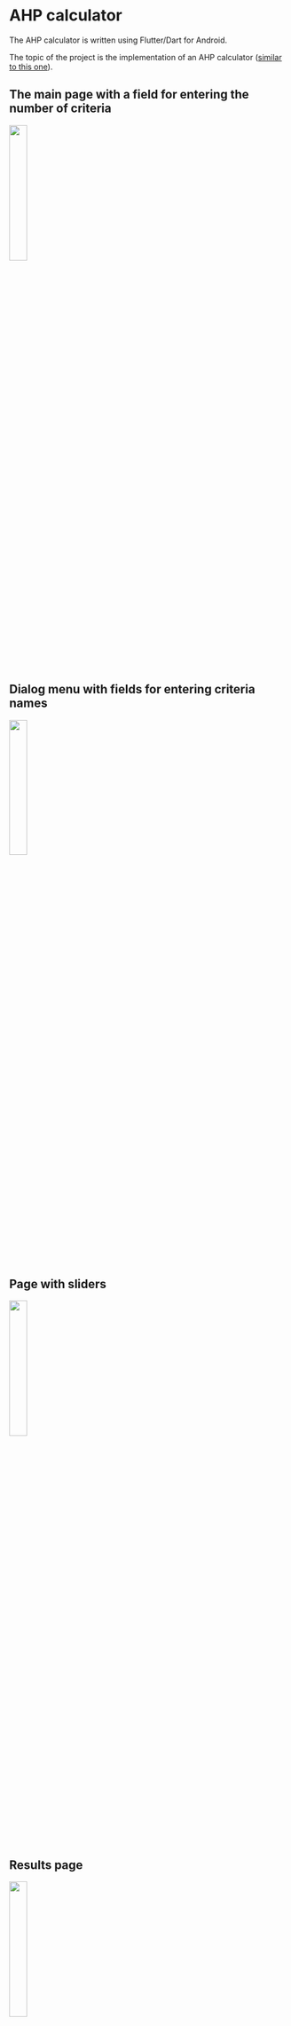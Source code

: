 # AHP calculator 

The AHP calculator is written using Flutter/Dart for Android.

The topic of the project is the implementation of an AHP calculator ([similar to this one](https://bpmsg.com/ahp/ahp-calc.php)).

## The main page with a field for entering the number of criteria
<img src="https://user-images.githubusercontent.com/39212835/208237593-017445f4-ba08-49b4-8851-af5bda9e12a0.jpg" width=25%)>

## Dialog menu with fields for entering criteria names
<img src="(https://user-images.githubusercontent.com/39212835/208237650-0cc6481a-7c15-40f5-909c-de88c1dd0854.jpg" width=25%)>

## Page with sliders
<img src="https://user-images.githubusercontent.com/39212835/208237652-af0ce058-3cdf-4c09-8929-3b5e1b77591e.jpg" width=25%)>

## Results page
<img src="https://user-images.githubusercontent.com/39212835/208237654-76d8e13d-c066-4fcd-866b-4a1490384daf.jpg" width=25%)>

